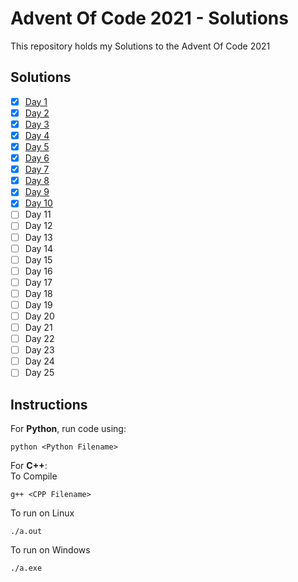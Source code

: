 # Advent Of Code 2021 - Solutions

This repository holds my Solutions to the Advent Of Code 2021

## Solutions

- [x] [Day 1](./Day_1)
- [x] [Day 2](./Day_2)
- [x] [Day 3](./Day_3)
- [x] [Day 4](./Day_4)
- [x] [Day 5](./Day_5)
- [x] [Day 6](./Day_6)
- [x] [Day 7](./Day_7)
- [x] [Day 8](./Day_8)
- [x] [Day 9](./Day_9)
- [x] [Day 10](./Day_10)
- [ ] Day 11
- [ ] Day 12
- [ ] Day 13
- [ ] Day 14
- [ ] Day 15
- [ ] Day 16
- [ ] Day 17
- [ ] Day 18
- [ ] Day 19
- [ ] Day 20
- [ ] Day 21
- [ ] Day 22
- [ ] Day 23
- [ ] Day 24
- [ ] Day 25

## Instructions

For **Python**, run code using:

```
python <Python Filename>
```

For **C++**: <br/>
To Compile

```
g++ <CPP Filename>
```

To run on Linux

```
./a.out
```

To run on Windows

```
./a.exe
```

